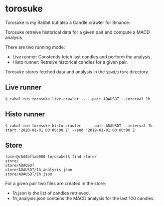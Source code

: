 # torosuke

Torosuke is my Rabbit but also a Candle crawler for Binance.

Torosuke retreive historical data for a given pair and compute a MACD analysis.

There are two running mode:

- Live runner: Constently fetch last candles and perform the analysis.
- Histo runner: Retreive historical candles for a given pair.

Torosuke stores fetched data and analysis in the `$pwd/store` directory.

## Live runner

```ShellSession
$ cabal run torosuke-live-crawler -- --pair ADAUSDT --interval 1h
```

## Histo runner

```ShellSession
$ cabal run torosuke-histo-crawler -- --pair ADAUSDT --interval 1h --start '2020-01-01 00:00:00 Z' --end '2019-01-01 00:00:00 Z'
```

## Store

```ShellSession
[user@c6d4bf1ab000 torosuke]$ find store/
store/
store/ADAUSDT
store/ADAUSDT/1h_analysis.json
store/ADAUSDT/1h.json
```

For a given pair two files are created in the store:

- 1h.json is the list of candles retrieved.
- 1h_analysis.json contains the MACD analysis for the last 100 candles.
